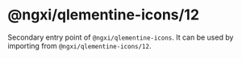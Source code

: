 # @ngxi/qlementine-icons/12

Secondary entry point of `@ngxi/qlementine-icons`. It can be used by importing from `@ngxi/qlementine-icons/12`.
